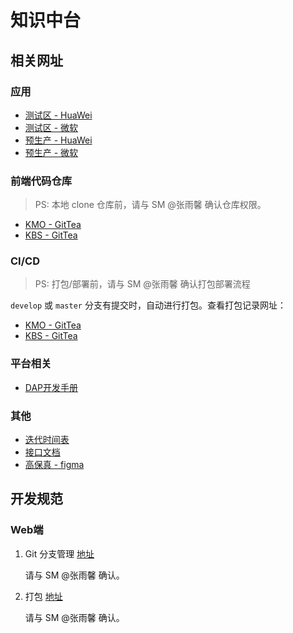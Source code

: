 # 知识中台

## 相关网址

### 应用

- [测试区 - HuaWei](https://kmo-test.apps.digiwincloud.com.cn/)
- [测试区 - 微软](https://kmo-test.apps.digiwincloud.com/)
- [预生产 - HuaWei](https://kmo.apps.digiwincloud.com.cn/)
- [预生产 - 微软](https://kmo.apps.digiwincloud.com/)

### 前端代码仓库

> PS: 本地 clone 仓库前，请与 SM @张雨馨 确认仓库权限。

- [KMO - GitTea](http://172.16.101.224:22691/kmo/kmo_frontend)
- [KBS - GitTea](http://172.16.101.224:22691/kbs/kbs_frontend)

### CI/CD

> PS: 打包/部署前，请与 SM @张雨馨 确认打包部署流程

`develop` 或 `master` 分支有提交时，自动进行打包。查看打包记录网址：

- [KMO - GitTea](http://172.16.101.224:22690/kmo/kmo_frontend)
- [KBS - GitTea](http://172.16.101.224:22690/kbs/kbs_frontend)

### 平台相关

- [DAP开发手册](http://10.40.41.143/elearning/4.0.1/#/)

### 其他

- [迭代时间表](https://docs.qq.com/sheet/DR1VWdnBRUHNNZ3RB?tab=ggerp4)
- [接口文档](https://apifox.com/apidoc/shared-5e5f4947-ee70-4cb3-94a2-43d7a4426328)
- [高保真 - figma](https://www.figma.com/file/Jw077EKzSZDNBLZ4OIMQWV/%E7%9F%A5%E8%AF%86%E5%BA%93-lison?node-id=2825%3A26914&mode=dev)

## 开发规范

### Web端

1. Git 分支管理 [地址](#前端代码仓库)

   请与 SM @张雨馨 确认。

2. 打包 [地址](#ci-cd)

   请与 SM @张雨馨 确认。
